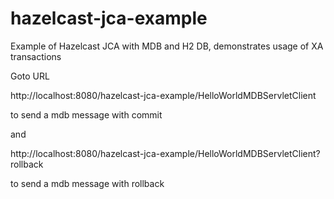 hazelcast-jca-example
=====================

Example of Hazelcast JCA with MDB and H2 DB,  demonstrates usage of XA transactions


Goto URL

http://localhost:8080/hazelcast-jca-example/HelloWorldMDBServletClient

to send a mdb message with commit

and

http://localhost:8080/hazelcast-jca-example/HelloWorldMDBServletClient?rollback

to send a mdb message with rollback
